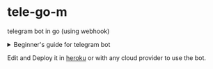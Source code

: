# tele-go-m
telegram bot in go (using webhook)


<details>
  <summary>Beginner's guide for telegram bot </summary>
<!--START_SECTION:waka-->

## How to make the best use of tele-go-m

- To start with this, meet [botfather](https://t.me/botfather) .

We have added the basic backend code to run your bot, you can clone this repo and use it as you'r own

```
git clone https://github.com/Co-Science/tele-go-m.git
cd tele-go-m
```

But before you begin create a `.env` file to the root directory and add your bot api key for testing:
```
TOKEN=<add your_bot_token here>
```
Now run the code:
```
go run main.go
```

- The program now listens on port 3000 for some request.

- Make use of [ngrok](https://ngrok.com/) to test your bot locally.
```
ngrok http 3000
```

- Now set your bots webhook to that url
```
https://api.telegram.org/bot<your_bot_token>/setWebhook?url=<your_https_url_ngrok_provides>
```
| this is essentially connecting your bot with the telegram server 

__Congratss__ Your bot is not ready to chat with you. Just type telegom or any letter in it and the bot replies with hello.

- To remove the webhook url just type 

```
https://api.telegram.org/bot<your_bot_token>/deleteWebhook
```

<!--END_SECTION:waka-->
</details>	

Edit and Deploy it in [heroku](https://devcenter.heroku.com/articles/getting-started-with-go?singlepage=true) or with any cloud provider to use the bot.

